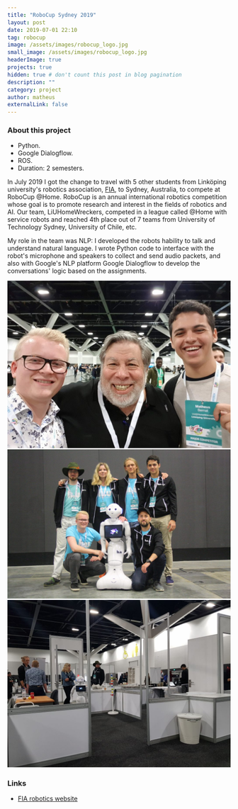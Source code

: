 ```yaml
---
title: "RoboCup Sydney 2019"
layout: post
date: 2019-07-01 22:10
tag: robocup
image: /assets/images/robocup_logo.jpg
small_image: /assets/images/robocup_logo.jpg
headerImage: true
projects: true
hidden: true # don't count this post in blog pagination
description: ""
category: project
author: matheus
externalLink: false
---
```


### About this project
* Python.
* Google Dialogflow.
* ROS.
* Duration: 2 semesters.

In July 2019 I got the change to travel with 5 other students from Linköping university's robotics association, [FIA](https://fiarobotics.se/index.php/robocup/), to Sydney, Australia, to compete at RoboCup @Home. RoboCup is an annual international robotics competition whose goal is to promote research and interest in 
the fields of robotics and AI. Our team, LiUHomeWreckers, competed in a league called @Home with service robots and reached 4th place out of 7 teams from University of Technology Sydney, University of Chile, etc. 

My role in the team was NLP: I developed the robots hability to talk and understand natural language. I wrote Python
code to interface with the robot's microphone and speakers to collect and send audio packets, and also with Google's 
NLP platform Google Dialogflow to develop the conversations' logic based on the assignments.

<img class="image" src="/assets/images/woz.jpg" alt="Alt Text">
<img class="image" src="/assets/images/robocup_team.jpg" alt="Alt Text">
<img class="image" src="/assets/images/pepper.jpg" alt="Alt Text">

### Links
* [FIA robotics website](https://fiarobotics.se/index.php/robocup/)